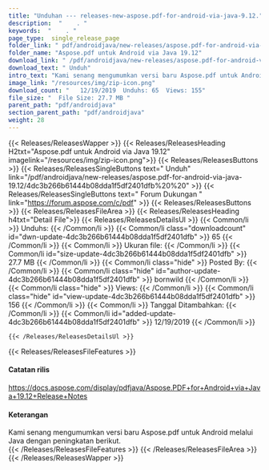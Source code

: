 ```yaml
---
title: "Unduhan --- releases-new-aspose.pdf-for-android-via-java-9.12." 
description:  "    . " 
keywords:  "    . " 
page_type:  single_release_page
folder_link: " pdf/androidjava/new-releases/aspose.pdf-for-android-via-java-19.12/"
folder_name: "Aspose.pdf untuk Android via Java 19.12"
download_link: " /pdf/androidjava/new-releases/aspose.pdf-for-android-via-java-19.12/4dc3b266b61444b08dda1f5df2401dfb"
download_text: " Unduh"
intro_text: "Kami senang mengumumkan versi baru Aspose.pdf untuk Android melalui Java dengan ..."
image_link: "/resources/img/zip-icon.png"
download_count: "   12/19/2019  Unduhs: 65  Views: 155"
file_size: "  File Size: 27.7 MB "
parent_path: "pdf/androidjava"
section_parent_path: "pdf/androidjava"
weight: 28
---
```


{{< Releases/ReleasesWapper >}}
  {{< Releases/ReleasesHeading H2txt="Aspose.pdf untuk Android via Java 19.12" imagelink="/resources/img/zip-icon.png">}}
  {{< Releases/ReleasesButtons >}}
    {{< Releases/ReleasesSingleButtons text=" Unduh" link="/pdf/androidjava/new-releases/aspose.pdf-for-android-via-java-19.12/4dc3b266b61444b08dda1f5df2401dfb%20%20" >}}
    {{< Releases/ReleasesSingleButtons text=" Forum Dukungan " link="https://forum.aspose.com/c/pdf" >}}
  {{< Releases/ReleasesButtons >}}
  {{< Releases/ReleasesFileArea >}}
    {{< Releases/ReleasesHeading h4txt="Detail File">}}
    {{< Releases/ReleasesDetailsUl >}}
            {{< Common/li  >}} Unduhs: {{< /Common/li >}} 
      {{< Common/li class="downloadcount" id="dwn-update-4dc3b266b61444b08dda1f5df2401dfb" >}} 65 {{< /Common/li >}} 
      {{< Common/li  >}} Ukuran file: {{< /Common/li >}} 
      {{< Common/li id="size-update-4dc3b266b61444b08dda1f5df2401dfb" >}} 27.7 MB {{< /Common/li >}} 
      {{< Common/li  class="hide" >}} Posted By: {{< /Common/li >}} 
      {{< Common/li class="hide" id="author-update-4dc3b266b61444b08dda1f5df2401dfb" >}} bornwild {{< /Common/li >}} 
      {{< Common/li class="hide"  >}} Views: {{< /Common/li >}} 
      {{< Common/li class="hide" id="view-update-4dc3b266b61444b08dda1f5df2401dfb" >}} 156 {{< /Common/li >}} 
      {{< Common/li  >}} Tanggal Ditambahkan: {{< /Common/li >}} 
      {{< Common/li id="added-update-4dc3b266b61444b08dda1f5df2401dfb" >}} 12/19/2019 {{< /Common/li >}} 

    {{< /Releases/ReleasesDetailsUl >}}

  {{< Releases/ReleasesFileFeatures >}}
      <h4>Catatan rilis</h4><div><a href="https://docs.aspose.com/display/pdfjava/Aspose.PDF+for+Android+via+Java+19.12+Release+Notes">https://docs.aspose.com/display/pdfjava/Aspose.PDF+for+Android+via+Java+19.12+Release+Notes</a></div><h4>Keterangan</h4><div class="HTMLDescription">Kami senang mengumumkan versi baru Aspose.pdf untuk Android melalui Java dengan peningkatan berikut.</div>
  {{< /Releases/ReleasesFileFeatures >}}
 {{< /Releases/ReleasesFileArea >}}
{{< /Releases/ReleasesWapper >}}


